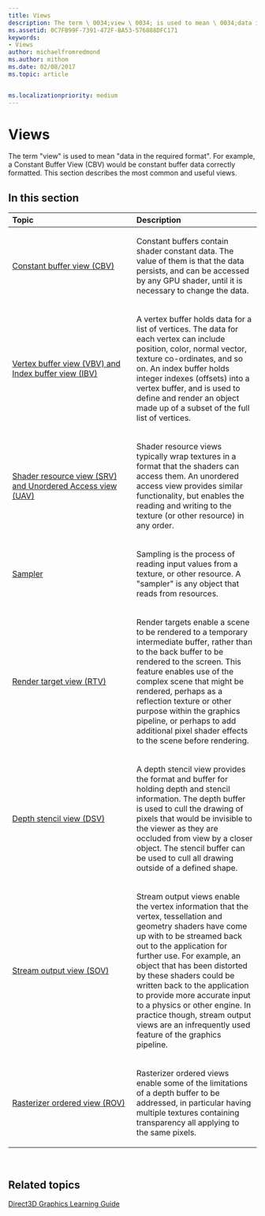 ```yaml
---
title: Views
description: The term \ 0034;view \ 0034; is used to mean \ 0034;data in the required format \ 0034;. For example, a Constant Buffer View (CBV) would be constant buffer data correctly formatted. This section describes the most common and useful views.
ms.assetid: 0C7FB99F-7391-472F-BA53-576888DFC171
keywords:
- Views
author: michaelfromredmond
ms.author: mithom
ms.date: 02/08/2017
ms.topic: article


ms.localizationpriority: medium
---
```


# Views


The term "view" is used to mean "data in the required format". For example, a Constant Buffer View (CBV) would be constant buffer data correctly formatted. This section describes the most common and useful views.

## <span id="in-this-section"></span>In this section


<table>
<colgroup>
<col width="50%" />
<col width="50%" />
</colgroup>
<thead>
<tr class="header">
<th align="left">Topic</th>
<th align="left">Description</th>
</tr>
</thead>
<tbody>
<tr class="odd">
<td align="left"><p><a href="constant-buffer-view--cbv-.md">Constant buffer view (CBV)</a></p></td>
<td align="left"><p>Constant buffers contain shader constant data. The value of them is that the data persists, and can be accessed by any GPU shader, until it is necessary to change the data.</p></td>
</tr>
<tr class="even">
<td align="left"><p><a href="vertex-buffer-view--vbv-.md">Vertex buffer view (VBV) and Index buffer view (IBV)</a></p></td>
<td align="left"><p>A vertex buffer holds data for a list of vertices. The data for each vertex can include position, color, normal vector, texture co-ordinates, and so on. An index buffer holds integer indexes (offsets) into a vertex buffer, and is used to define and render an object made up of a subset of the full list of vertices.</p></td>
</tr>
<tr class="odd">
<td align="left"><p><a href="shader-resource-view--srv-.md">Shader resource view (SRV) and Unordered Access view (UAV)</a></p></td>
<td align="left"><p>Shader resource views typically wrap textures in a format that the shaders can access them. An unordered access view provides similar functionality, but enables the reading and writing to the texture (or other resource) in any order.</p></td>
</tr>
<tr class="even">
<td align="left"><p><a href="sampler.md">Sampler</a></p></td>
<td align="left"><p>Sampling is the process of reading input values from a texture, or other resource. A &quot;sampler&quot; is any object that reads from resources.</p></td>
</tr>
<tr class="odd">
<td align="left"><p><a href="render-target-view--rtv-.md">Render target view (RTV)</a></p></td>
<td align="left"><p>Render targets enable a scene to be rendered to a temporary intermediate buffer, rather than to the back buffer to be rendered to the screen. This feature enables use of the complex scene that might be rendered, perhaps as a reflection texture or other purpose within the graphics pipeline, or perhaps to add additional pixel shader effects to the scene before rendering.</p></td>
</tr>
<tr class="even">
<td align="left"><p><a href="depth-stencil-view--dsv-.md">Depth stencil view (DSV)</a></p></td>
<td align="left"><p>A depth stencil view provides the format and buffer for holding depth and stencil information. The depth buffer is used to cull the drawing of pixels that would be invisible to the viewer as they are occluded from view by a closer object. The stencil buffer can be used to cull all drawing outside of a defined shape.</p></td>
</tr>
<tr class="odd">
<td align="left"><p><a href="stream-output-view--sov-.md">Stream output view (SOV)</a></p></td>
<td align="left"><p>Stream output views enable the vertex information that the vertex, tessellation and geometry shaders have come up with to be streamed back out to the application for further use. For example, an object that has been distorted by these shaders could be written back to the application to provide more accurate input to a physics or other engine. In practice though, stream output views are an infrequently used feature of the graphics pipeline.</p></td>
</tr>
<tr class="even">
<td align="left"><p><a href="rasterizer-ordered-view--rov-.md">Rasterizer ordered view (ROV)</a></p></td>
<td align="left"><p>Rasterizer ordered views enable some of the limitations of a depth buffer to be addressed, in particular having multiple textures containing transparency all applying to the same pixels.</p></td>
</tr>
</tbody>
</table>

 

## <span id="related-topics"></span>Related topics


[Direct3D Graphics Learning Guide](index.md)

 

 




